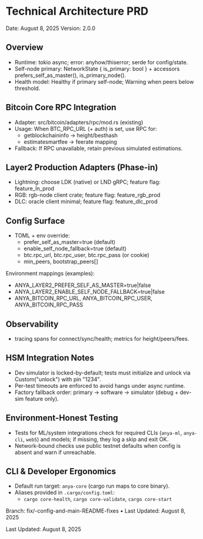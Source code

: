 # Technical Architecture PRD

Date: August 8, 2025
Version: 2.0.0

## Overview

- Runtime: tokio async; error: anyhow/thiserror; serde for config/state.
- Self-node primary: NetworkState { is_primary: bool } + accessors prefers_self_as_master(), is_primary_node().
- Health model: Healthy if primary self-node; Warning when peers below threshold.

## Bitcoin Core RPC Integration

- Adapter: src/bitcoin/adapters/rpc/mod.rs (existing)
- Usage: When BTC_RPC_URL (+ auth) is set, use RPC for:
  - getblockchaininfo → height/besthash
  - estimatesmartfee → feerate mapping
- Fallback: If RPC unavailable, retain previous simulated estimations.

## Layer2 Production Adapters (Phase-in)

- Lightning: choose LDK (native) or LND gRPC; feature flag: feature_ln_prod
- RGB: rgb-node client crate; feature flag: feature_rgb_prod
- DLC: oracle client minimal; feature flag: feature_dlc_prod

## Config Surface

- TOML + env override:
  - prefer_self_as_master=true (default)
  - enable_self_node_fallback=true (default)
  - btc.rpc_url, btc.rpc_user, btc.rpc_pass (or cookie)
  - min_peers, bootstrap_peers[]

Environment mappings (examples):
- ANYA_LAYER2_PREFER_SELF_AS_MASTER=true|false
- ANYA_LAYER2_ENABLE_SELF_NODE_FALLBACK=true|false
- ANYA_BITCOIN_RPC_URL, ANYA_BITCOIN_RPC_USER, ANYA_BITCOIN_RPC_PASS

## Observability

- tracing spans for connect/sync/health; metrics for height/peers/fees.

## HSM Integration Notes

- Dev simulator is locked-by-default; tests must initialize and unlock via Custom("unlock") with pin "1234".
- Per-test timeouts are enforced to avoid hangs under async runtime.
- Factory fallback order: primary -> software -> simulator (debug + dev-sim feature only).

## Environment-Honest Testing

- Tests for ML/system integrations check for required CLIs (`anya-ml`, `anya-cli`, `web5`) and models; if missing, they log a skip and exit OK.
- Network-bound checks use public testnet defaults when config is absent and warn if unreachable.

## CLI & Developer Ergonomics

- Default run target: `anya-core` (cargo run maps to core binary).
- Aliases provided in `.cargo/config.toml`:
  - `cargo core-health`, `cargo core-validate`, `cargo core-start`

Branch: fix/-config-and-main-README-fixes • Last Updated: August 8, 2025

Last Updated: August 8, 2025
